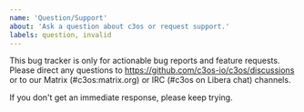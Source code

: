 ```yaml
---
name: 'Question/Support'
about: 'Ask a question about c3os or request support.'
labels: question, invalid
---
```


This bug tracker is only for actionable bug reports and feature requests. Please direct any questions to https://github.com/c3os-io/c3os/discussions or to our Matrix (#c3os:matrix.org) or IRC (#c3os on Libera chat) channels.

If you don't get an immediate response, please keep trying.
